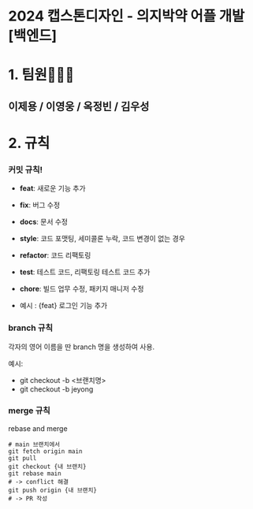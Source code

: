 # 2024 캡스톤디자인 - 의지박약 어플 개발 [백엔드]

# 1. 팀원👨🏻‍💻
이제용 / 이영웅 / 옥정빈 / 김우성
---
# 2. 규칙

### 커밋 규칙! 

- **feat**: 새로운 기능 추가  
- **fix**: 버그 수정  
- **docs**: 문서 수정  
- **style**: 코드 포맷팅, 세미콜론 누락, 코드 변경이 없는 경우  
- **refactor**: 코드 리팩토링  
- **test**: 테스트 코드, 리팩토링 테스트 코드 추가  
- **chore**: 빌드 업무 수정, 패키지 매니저 수정  

- 예시 : {feat} 로그인 기능 추가

### branch 규칙

각자의 영어 이름을 딴 branch 명을 생성하여 사용.  
  
예시:
- git checkout -b <브랜치명>      
- git checkout -b jeyong

### merge 규칙
  
rebase and merge  
```
# main 브랜치에서  
git fetch origin main
git pull
git checkout {내 브랜치}
git rebase main
# -> conflict 해결
git push origin {내 브랜치}
# -> PR 작성
```
